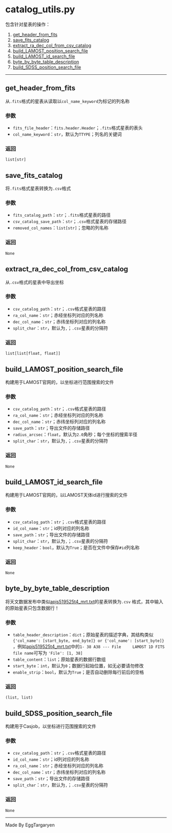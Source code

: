 # catalog_utils.py

包含针对星表的操作：

1. [get_header_from_fits](#get_header_from_fits)
2. [save_fits_catalog](#save_fits_catalog)
3. [extract_ra_dec_col_from_csv_catalog](#extract_ra_dec_col_from_csv_catalog)
4. [build_LAMOST_position_search_file](#build_LAMOST_position_search_file)
5. [build_LAMOST_id_search_file](#build_LAMOST_id_search_file)
6. [byte_by_byte_table_description](#byte_by_byte_table_description)
7. [build_SDSS_position_search_file](#build_SDSS_position_search_file)

---

## get_header_from_fits

从`.fits`格式的星表从读取以`col_name_keyword`为标记的列名称

### 参数

- `fits_file_header`：`fits.header.Header`；`.fits`格式星表的表头
- `col_name_keyword`：`str`，默认为`TTYPE`；列名的关键词

### 返回

`list[str]`

## save_fits_catalog

将`.fits`格式星表转换为`.csv`格式

### 参数

- `fits_catalog_path`：`str`；`.fits`格式星表的路径
- `csv_catalog_save_path`：`str`；`.csv`格式星表的存储路径
- `removed_col_names`：`list[str]`；忽略的列名称

### 返回

`None`

## extract_ra_dec_col_from_csv_catalog

从`.csv`格式的星表中导出坐标

### 参数

- `csv_catalog_path`：`str`；`.csv`格式星表的路径
- `ra_col_name`：`str`；赤经坐标列对应的列名称
- `dec_col_name`：`str`；赤纬坐标列对应的列名称
- `split_char`：`str`，默认为`,`；`.csv`星表的分隔符

### 返回

`list[list[float, float]]`

## build_LAMOST_position_search_file

构建用于LAMOST官网的，以坐标进行范围搜索的文件

### 参数

- `csv_catalog_path`：`str`；`.csv`格式星表的路径
- `ra_col_name`：`str`；赤经坐标列对应的列名称
- `dec_col_name`：`str`；赤纬坐标列对应的列名称
- `save_path`：`str`；导出文件的存储路径
- `radius_arcsec`：`float`，默认为`2.0`角秒；每个坐标的搜索半径
- `split_char`：`str`，默认为`,`；`.csv`星表的分隔符

### 返回

`None`

## build_LAMOST_id_search_file

构建用于LAMOST官网的，以LAMOST天体id进行搜索的文件

### 参数

- `csv_catalog_path`：`str`；`.csv`格式星表的路径
- `id_col_name`：`str`；id列对应的列名称
- `save_path`：`str`；导出文件的存储路径
- `split_char`：`str`，默认为`,`；`.csv`星表的分隔符
- `keep_header`：`bool`，默认为`True`；是否在文件中保存`#id`列名称

### 返回

`None`

## byte_by_byte_table_description

将天文数据发布中类似[apjs519525t4_mrt.txt](./sample/apjs519525t4_mrt.txt)的星表转换为`.csv`
格式，其中输入的原始星表只包含数据行！

### 参数

- `table_header_description`：`dict`；原始星表的描述字典，其结构类似
  `{'col_name': [start_byte, end_byte]} or {'col_name': [start_byte]}`
  ，例如[apjs519525t4_mrt.txt](./sample/apjs519525t4_mrt.txt)中的`1- 38 A38 --- File     LAMOST 1D FITS file name`可写为
  `'File': [1, 38]`
- `table_content`：`list`；原始星表的数据行数组
- `start_byte`：`int`，默认为`0`；数据行起始位置，如无必要请勿修改
- `enable_strip`：`bool`，默认为`True`；是否自动删除每行前后的空格

### 返回

`(list, list)`

## build_SDSS_position_search_file

构建用于Casjob，以坐标进行范围搜索的文件

### 参数

- `csv_catalog_path`：`str`；`.csv`格式星表的路径
- `id_col_name`：`str`；id列对应的列名称
- `ra_col_name`：`str`；赤经坐标列对应的列名称
- `dec_col_name`：`str`；赤纬坐标列对应的列名称
- `save_path`：`str`；导出文件的存储路径
- `split_char`：`str`，默认为`,`；`.csv`星表的分隔符

### 返回

`None`

---

Made By EggTargaryen
